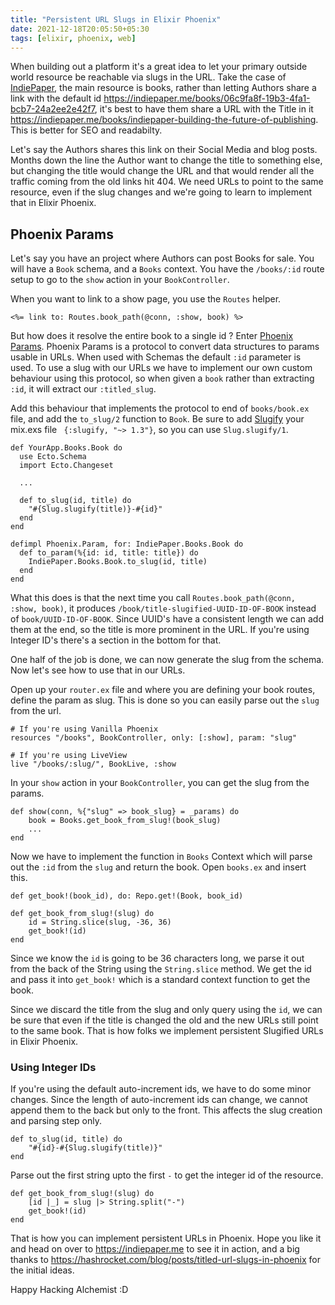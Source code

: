 ```yaml
---
title: "Persistent URL Slugs in Elixir Phoenix"
date: 2021-12-18T20:05:50+05:30
tags: [elixir, phoenix, web]
---
```


When building out a platform it's a great idea to let your primary outside world resource be reachable via slugs in the URL. Take the case of [IndiePaper](https://indiepaper.me), the main resource is books, rather than letting Authors share a link with the default id https://indiepaper.me/books/06c9fa8f-19b3-4fa1-bcb7-24a2ee2e42f7, it's best to have them share a URL with the Title in it https://indiepaper.me/books/indiepaper-building-the-future-of-publishing. This is better for SEO and readabilty.

Let's say the Authors shares this link on their Social Media and blog posts. Months down the line the Author want to change the title to something else, but changing the title would change the URL and that would render all the traffic coming from the old links hit 404. We need URLs to point to the same resource, even if the slug changes and we're going to learn to implement that in Elixir Phoenix.

## Phoenix Params

Let's say you have an project where Authors can post Books for sale. You will have a `Book` schema, and a `Books` context. You have the `/books/:id` route setup to go to the `show` action in your `BookController`.

When you want to link to a show page, you use the `Routes` helper.

```
<%= link to: Routes.book_path(@conn, :show, book) %>
```

But how does it resolve the entire book to a single id ? Enter [Phoenix Params](https://hexdocs.pm/phoenix/Phoenix.Param.html). Phoenix Params is a protocol to convert data structures to params usable in URLs. When used with Schemas the default `:id` parameter is used. To use a slug with our URLs we have to implement our own custom behaviour using this protocol, so when given a `book` rather than extracting `:id`, it will extract our `:titled_slug`.

Add this behaviour that implements the protocol to end of `books/book.ex` file, and add the `to_slug/2` function to `Book`. Be sure to add [Slugify](https://hexdocs.pm/slugify/Slug.html) your mix.exs file ` {:slugify, "~> 1.3"}`, so you can use `Slug.slugify/1`.

```
def YourApp.Books.Book do
  use Ecto.Schema
  import Ecto.Changeset

  ...

  def to_slug(id, title) do
    "#{Slug.slugify(title)}-#{id}"
  end
end

defimpl Phoenix.Param, for: IndiePaper.Books.Book do
  def to_param(%{id: id, title: title}) do
    IndiePaper.Books.Book.to_slug(id, title)
  end
end
```

What this does is that the next time you call `Routes.book_path(@conn, :show, book)`, it produces `/book/title-slugified-UUID-ID-OF-BOOK` instead of `book/UUID-ID-OF-BOOK`. Since UUID's have a consistent length we can add them at the end, so the title is more prominent in the URL. If you're using Integer ID's there's a section in the bottom for that.

One half of the job is done, we can now generate the slug from the schema. Now let's see how to use that in our URLs.

Open up your `router.ex` file and where you are defining your book routes, define the param as slug. This is done so you can easily parse out the `slug` from the url.

```
# If you're using Vanilla Phoenix
resources "/books", BookController, only: [:show], param: "slug"

# If you're using LiveView
live "/books/:slug/", BookLive, :show
```

In your `show` action in your `BookController`, you can get the slug from the params.

```
def show(conn, %{"slug" => book_slug} = _params) do
    book = Books.get_book_from_slug!(book_slug)
    ...
end
```

Now we have to implement the function in `Books` Context which will parse out the `:id` from the `slug` and return the book. Open `books.ex` and insert this.

```
def get_book!(book_id), do: Repo.get!(Book, book_id)

def get_book_from_slug!(slug) do
    id = String.slice(slug, -36, 36)
    get_book!(id)
end
```

Since we know the `id` is going to be 36 characters long, we parse it out from the back of the String using the `String.slice` method. We get the id and pass it into `get_book!` which is a standard context function to get the book.

Since we discard the title from the slug and only query using the `id`, we can be sure that even if the title is changed the old and the new URLs still point to the same book. That is how folks we implement persistent Slugified URLs in Elixir Phoenix.

### Using Integer IDs

If you're using the default auto-increment ids, we have to do some minor changes. Since the length of auto-increment ids can change, we cannot append them to the back but only to the front. This affects the slug creation and parsing step only.

```
def to_slug(id, title) do
    "#{id}-#{Slug.slugify(title)}"
end
```

Parse out the first string upto the first `-` to get the integer id of the resource.

```
def get_book_from_slug!(slug) do
    [id |_] = slug |> String.split("-")
    get_book!(id)
end
```

That is how you can implement persistent URLs in Phoenix. Hope you like it and head on over to https://indiepaper.me to see it in action, and a big thanks to https://hashrocket.com/blog/posts/titled-url-slugs-in-phoenix for the initial ideas.

Happy Hacking Alchemist :D
